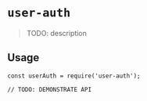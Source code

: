 # `user-auth`

> TODO: description

## Usage

```
const userAuth = require('user-auth');

// TODO: DEMONSTRATE API
```
